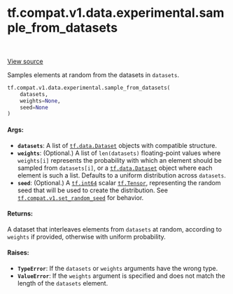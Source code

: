 <div itemscope itemtype="http://developers.google.com/ReferenceObject">
<meta itemprop="name" content="tf.compat.v1.data.experimental.sample_from_datasets" />
<meta itemprop="path" content="Stable" />
</div>

# tf.compat.v1.data.experimental.sample_from_datasets

<!-- Insert buttons and diff -->

<table class="tfo-notebook-buttons tfo-api" align="left">
</table>

<a target="_blank" href="/code/stable/tensorflow/python/data/experimental/ops/interleave_ops.py">View source</a>



Samples elements at random from the datasets in `datasets`.

``` python
tf.compat.v1.data.experimental.sample_from_datasets(
    datasets,
    weights=None,
    seed=None
)
```



<!-- Placeholder for "Used in" -->


#### Args:


* <b>`datasets`</b>: A list of <a href="../../../../../tf/data/Dataset.md"><code>tf.data.Dataset</code></a> objects with compatible structure.
* <b>`weights`</b>: (Optional.) A list of `len(datasets)` floating-point values where
  `weights[i]` represents the probability with which an element should be
  sampled from `datasets[i]`, or a <a href="../../../../../tf/data/Dataset.md"><code>tf.data.Dataset</code></a> object where each
  element is such a list. Defaults to a uniform distribution across
  `datasets`.
* <b>`seed`</b>: (Optional.) A <a href="../../../../../tf.md#int64"><code>tf.int64</code></a> scalar <a href="../../../../../tf/Tensor.md"><code>tf.Tensor</code></a>, representing the
  random seed that will be used to create the distribution. See
  <a href="../../../../../tf/compat/v1/set_random_seed.md"><code>tf.compat.v1.set_random_seed</code></a> for behavior.


#### Returns:

A dataset that interleaves elements from `datasets` at random, according to
`weights` if provided, otherwise with uniform probability.



#### Raises:


* <b>`TypeError`</b>: If the `datasets` or `weights` arguments have the wrong type.
* <b>`ValueError`</b>: If the `weights` argument is specified and does not match the
  length of the `datasets` element.

